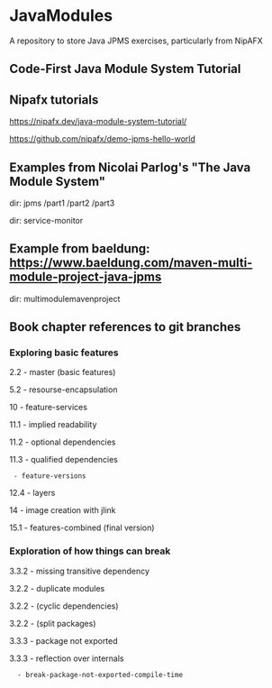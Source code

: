 # JavaModules

A repository to store Java JPMS exercises, particularly from NipAFX

## Code-First Java Module System Tutorial

## Nipafx tutorials

<https://nipafx.dev/java-module-system-tutorial/>

<https://github.com/nipafx/demo-jpms-hello-world>

## Examples from Nicolai Parlog's "The Java Module System"

dir: jpms /part1 /part2 /part3

dir: service-monitor

## Example from baeldung: <https://www.baeldung.com/maven-multi-module-project-java-jpms>

dir: multimodulemavenproject

## Book chapter references to git branches

### Exploring basic features

2.2  - master (basic features)

5.2  - resourse-encapsulation

10   - feature-services

11.1 - implied readability

11.2 - optional dependencies

11.3 - qualified dependencies

     - feature-versions

12.4 - layers

14   - image creation with jlink

15.1 - features-combined (final version)

### Exploration of how things can break

3.3.2 - missing transitive dependency

3.2.2 - duplicate modules

3.2.2 - (cyclic dependencies)

3.2.2 - (split packages)

3.3.3 - package not exported

3.3.3 - reflection over internals

      - break-package-not-exported-compile-time
